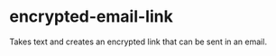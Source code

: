 encrypted-email-link
====================

Takes text and creates an encrypted link that can be sent in an email.
